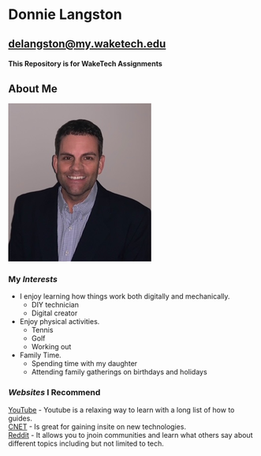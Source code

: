# Donnie Langston

## delangston@my.waketech.edu

#### This Repository is for WakeTech Assignments

## About Me

![Donnie Langston](https://github.com/Langston6954/Langston6954.github.io/blob/main/DonnieLangston.jpg?raw=true)

### My **_Interests_**

- I enjoy learning how things work both digitally and mechanically.
  - DIY technician
  - Digital creator
- Enjoy physical activities.
  - Tennis
  - Golf
  - Working out
- Family Time.
  - Spending time with my daughter
  - Attending family gatherings on birthdays and holidays

### **_Websites_** I Recommend

[YouTube](https://youtube.com) - Youtube is a relaxing way to learn with a long list of how to guides.  
[CNET](https://cnet.com) - Is great for gaining insite on new technologies.  
[Reddit](https://reddit.com) - It allows you to jnoin communities and learn what others say about different topics including but not limited to tech.
